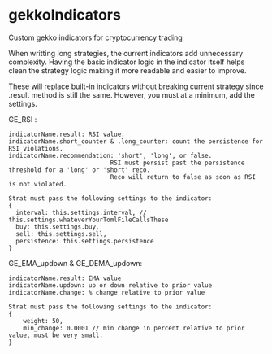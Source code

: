 # gekkoIndicators
Custom gekko indicators for cryptocurrency trading

When writting long strategies, the current indicators add unnecessary complexity. Having the basic indicator logic in the indicator itself helps clean the strategy logic making it more readable and easier to improve.

These will replace built-in indicators without breaking current strategy since .result method is still the same. However, you must at a minimum, add the settings.

GE_RSI :

    indicatorName.result: RSI value. 
    indicatorName.short_counter & .long_counter: count the persistence for RSI violations.
    indicatorName.recommendation: 'short', 'long', or false. 
                                RSI must persist past the persistence threshold for a 'long' or 'short' reco.     
                                Reco will return to false as soon as RSI is not violated.
                                
    Strat must pass the following settings to the indicator:
    {
      interval: this.settings.interval, // this.settings.whateverYourTomlFileCallsThese
      buy: this.settings.buy,
      sell: this.settings.sell,
      persistence: this.settings.persistence
    }

GE_EMA_updown & GE_DEMA_updown:

    indicatorName.result: EMA value
    indicatorName.updown: up or down relative to prior value
    indicatorName.change: % change relative to prior value
    
    Strat must pass the following settings to the indicator:
    {
        weight: 50,
        min_change: 0.0001 // min change in percent relative to prior value, must be very small.
    }
